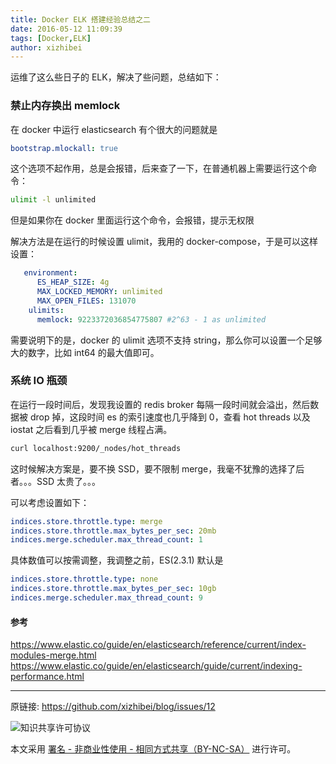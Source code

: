 ```yaml
---
title: Docker ELK 搭建经验总结之二
date: 2016-05-12 11:09:39
tags: [Docker,ELK]
author: xizhibei
---
```

运维了这么些日子的 ELK，解决了些问题，总结如下：
### 禁止内存换出 memlock

在 docker 中运行 elasticsearch 有个很大的问题就是

``` yml
bootstrap.mlockall: true
```

这个选项不起作用，总是会报错，后来查了一下，在普通机器上需要运行这个命令：

``` bash
ulimit -l unlimited
```

但是如果你在 docker 里面运行这个命令，会报错，提示无权限

解决方法是在运行的时候设置 ulimit，我用的 docker-compose，于是可以这样设置：

``` yml
   environment:
      ES_HEAP_SIZE: 4g
      MAX_LOCKED_MEMORY: unlimited
      MAX_OPEN_FILES: 131070
    ulimits:
      memlock: 9223372036854775807 #2^63 - 1 as unlimited
```

需要说明下的是，docker 的 ulimit 选项不支持 string，那么你可以设置一个足够大的数字，比如 int64 的最大值即可。
### 系统 IO 瓶颈

在运行一段时间后，发现我设置的 redis broker 每隔一段时间就会溢出，然后数据被 drop 掉，这段时间 es 的索引速度也几乎降到 0，查看 hot threads 以及 iostat 之后看到几乎被 merge 线程占满。

``` bash
curl localhost:9200/_nodes/hot_threads
```

这时候解决方案是，要不换 SSD，要不限制 merge，我毫不犹豫的选择了后者。。。SSD 太贵了。。。

可以考虑设置如下：

``` yml
indices.store.throttle.type: merge
indices.store.throttle.max_bytes_per_sec: 20mb
indices.merge.scheduler.max_thread_count: 1
```

具体数值可以按需调整，我调整之前，ES(2.3.1) 默认是

``` yml
indices.store.throttle.type: none
indices.store.throttle.max_bytes_per_sec: 10gb
indices.merge.scheduler.max_thread_count: 9
```
#### 参考

https://www.elastic.co/guide/en/elasticsearch/reference/current/index-modules-merge.html
https://www.elastic.co/guide/en/elasticsearch/guide/current/indexing-performance.html


***
原链接: https://github.com/xizhibei/blog/issues/12

![知识共享许可协议](https://i.creativecommons.org/l/by-nc-sa/4.0/88x31.png "署名 - 非商业性使用 - 相同方式共享（BY-NC-SA）")

本文采用 [署名 - 非商业性使用 - 相同方式共享（BY-NC-SA）](https://creativecommons.org/licenses/by-nc-sa/4.0/deed.zh) 进行许可。
